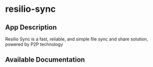 # resilio-sync

## App Description

Resilio Sync is a fast, reliable, and simple file sync and share solution, powered by P2P technology

## Available Documentation

